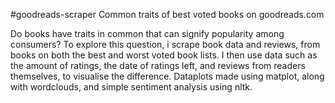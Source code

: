 #goodreads-scraper
Common traits of best voted books on goodreads.com

Do books have traits in common that can signify popularity among consumers? To explore this question, i scrape book data and reviews, from books on both the best and worst voted book lists. I then use data such as the amount of ratings, the date of ratings left, and reviews from readers themselves, to visualise the difference. Dataplots made using matplot, along with wordclouds, and simple sentiment analysis using nltk.
